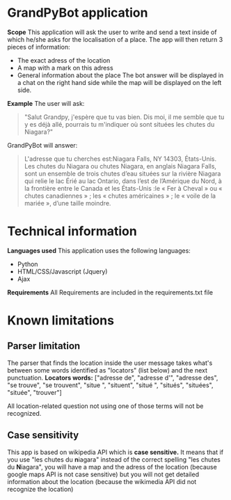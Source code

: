 # GrandPyBot application

**Scope**
This application will ask the user to write and send a text inside of which he/she asks for the localisation of a place. The app will then return 3 pieces of information:
- The exact adress of the location
- A map with a mark on this adress
- General information about the place
The bot answer will be displayed in a chat on the right hand side while the map will be displayed on the left side.

**Example**
The user will ask:
>"Salut Grandpy, j'espère que tu vas bien. Dis moi, il me semble que tu y es déjà allé, pourrais tu m'indiquer où sont situées les chutes du Niagara?"

GrandPyBot will answer:
>L'adresse que tu cherches est:Niagara Falls, NY 14303, États-Unis.
>Les chutes du Niagara ou chutes Niagara, en anglais Niagara Falls, sont un ensemble de trois chutes d’eau situées sur la rivière Niagara qui relie le lac Érié au lac Ontario, dans l’est de l’Amérique du Nord, à la frontière entre le Canada et les États-Unis :le « Fer à Cheval » ou « chutes canadiennes » ; les « chutes américaines » ; le « voile de la mariée », d’une taille moindre.

# Technical information

**Languages used**
This application uses the following languages:
- Python
- HTML/CSS/Javascript (Jquery)
- Ajax

**Requirements**
All Requirements are included in the requirements.txt file

# Known limitations

## Parser limitation

The parser that finds the location inside the user message takes what's between some words identified as "locators" (list below)  and the next punctuation.
**Locators words:**
["adresse de", "adresse d'", "adresse des", "se trouve", "se trouvent", "situe ", "situent", "situé ", "situés", "situées", "située", "trouver"]

All location-related question not using one of those terms will not be recognized.

## Case sensitivity
This app is based on wikipedia API which is **case sensitive.** It means that if you use "les chutes du **n**iagara" instead of the correct spelling "les chutes du **N**iagara", you will have a map and the adress of the location (because google maps API is not case sensitive) but you will not get detailed information about the location (because the wikimedia API did not recognize the location)